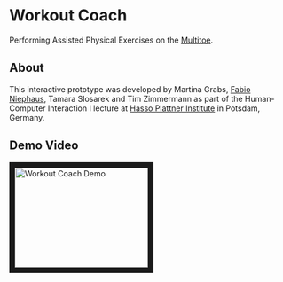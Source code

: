 Workout Coach
============

Performing Assisted Physical Exercises on the [Multitoe](https://www.hpi.uni-potsdam.de/baudisch/projects/multitoe.html).

## About

This interactive prototype was developed by Martina Grabs, [Fabio Niephaus](https://github.com/fniephaus), Tamara Slosarek and Tim Zimmermann as part of the Human-Computer Interaction I lecture at [Hasso Plattner Institute](http://www.hpi.de/) in Potsdam, Germany.

## Demo Video

<a href="http://www.youtube.com/watch?feature=player_embedded&v=C2sGXNWIJsE
" target="_blank"><img src="http://img.youtube.com/vi/C2sGXNWIJsE/1.jpg" 
alt="Workout Coach Demo" width="240" height="180" border="10" /></a>

